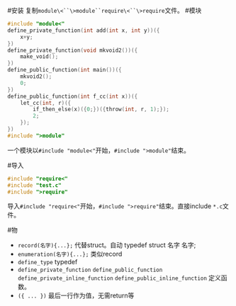 #安装
复制`module\<``\>module``require\<``\>require`文件。
#模块
```C
#include "module<"
define_private_function(int add(int x, int y))({
	x+y;
})
define_private_function(void mkvoid2())({
	make_void();
})
define_public_function(int main())({
	mkvoid2();
	0;
})
define_public_function(int f_cc(int x))({
	let_cc(int, r)({
		if_then_else(x)({0;})({throw(int, r, 1);});
		2;
	});
})
#include ">module"
```

一个模块以`#include "module<"`开始，`#include ">module"`结束。

#导入
```C
#include "require<"
#include "test.c"
#include ">require"
```

导入`#include "require<"`开始，`#include ">require"`结束。直接include `*.c`文件。

#物
+ `record(名字){...};` 代替struct。自动 typedef struct 名字 名字;
+ `enumeration(名字){...};` 类似record
+ `define_type` typedef
+ `define_private_function` `define_public_function` `define_private_inline_function` `define_public_inline_function` 定义函数。
+ `({ ... })` 最后一行作为值，无需return等
